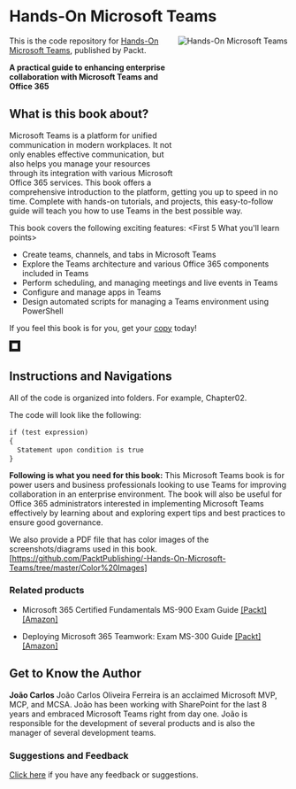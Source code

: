 # Hands-On Microsoft Teams

<a href="https://www.packtpub.com/business-other/hands-on-microsoft-teams?utm_source=github&utm_medium=repository&utm_campaign=9781839213984"><img src="https://www.packtpub.com/media/catalog/product/cache/e4d64343b1bc593f1c5348fe05efa4a6/9/7/9781839213984-original.jpeg" alt="Hands-On Microsoft Teams" height="256px" align="right"></a>

This is the code repository for [Hands-On Microsoft Teams](https://www.packtpub.com/business-other/hands-on-microsoft-teams?utm_source=github&utm_medium=repository&utm_campaign=9781839213984), published by Packt.

**A practical guide to enhancing enterprise collaboration with Microsoft Teams and Office 365**

## What is this book about?
Microsoft Teams is a platform for unified communication in modern workplaces. It not only enables effective communication, but also helps you manage your resources through its integration with various Microsoft Office 365 services. This book offers a comprehensive introduction to the platform, getting you up to speed in no time. Complete with hands-on tutorials, and projects, this easy-to-follow guide will teach you how to use Teams in the best possible way.

This book covers the following exciting features: <First 5 What you'll learn points>
* Create teams, channels, and tabs in Microsoft Teams
* Explore the Teams architecture and various Office 365 components included in Teams
* Perform scheduling, and managing meetings and live events in Teams
* Configure and manage apps in Teams
* Design automated scripts for managing a Teams environment using PowerShell

If you feel this book is for you, get your [copy](https://www.amazon.com/dp/1839213981) today!

<a href="https://www.packtpub.com/?utm_source=github&utm_medium=banner&utm_campaign=GitHubBanner"><img src="https://raw.githubusercontent.com/PacktPublishing/GitHub/master/GitHub.png" alt="https://www.packtpub.com/" border="5" /></a>

## Instructions and Navigations
All of the code is organized into folders. For example, Chapter02.

The code will look like the following:
```
if (test expression)
{
  Statement upon condition is true
}
```

**Following is what you need for this book:**
This Microsoft Teams book is for power users and business professionals looking to use Teams for improving collaboration in an enterprise environment. The book will also be useful for Office 365 administrators interested in implementing Microsoft Teams effectively by learning about and exploring expert tips and best practices to ensure good governance.

We also provide a PDF file that has color images of the screenshots/diagrams used in this book. [https://github.com/PacktPublishing/-Hands-On-Microsoft-Teams/tree/master/Color%20Images]

### Related products <Other books you may enjoy>
* Microsoft 365 Certified Fundamentals MS-900 Exam Guide [[Packt]](https://www.packtpub.com/cloud-networking/microsoft-365-certified-fundamentals-exam-ms-900-guide?utm_source=github&utm_medium=repository&utm_campaign=9781838982171) [[Amazon]](https://www.amazon.com/dp/1838982175)

* Deploying Microsoft 365 Teamwork: Exam MS-300 Guide [[Packt]](https://www.packtpub.com/cloud-networking/deploying-microsoft-365-teamwork-exam-ms-300-guide?utm_source=github&utm_medium=repository&utm_campaign=9781838987732) [[Amazon]](https://www.amazon.com/dp/1838987738)

## Get to Know the Author
**João Carlos**
João Carlos Oliveira Ferreira is an acclaimed Microsoft MVP, MCP, and MCSA. João has been working with SharePoint for the last 8 years and embraced Microsoft Teams right from day one. João is responsible for the development of several products and is also the manager of several development teams.

### Suggestions and Feedback
[Click here](https://docs.google.com/forms/d/e/1FAIpQLSdy7dATC6QmEL81FIUuymZ0Wy9vH1jHkvpY57OiMeKGqib_Ow/viewform) if you have any feedback or suggestions.
